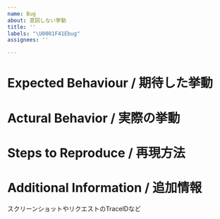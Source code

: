 ```yaml
---
name: Bug
about: 意図しない挙動
title: ''
labels: "\U0001F41Ebug"
assignees: ''

---
```


# Expected Behaviour / 期待した挙動

# Actural Behavior / 実際の挙動

# Steps to Reproduce / 再現方法

# Additional Information / 追加情報
スクリーンショットやリクエストのTraceIDなど
